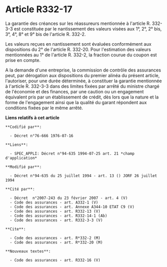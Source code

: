 # Article R332-17

La garantie des créances sur les réassureurs mentionnée à l'article R. 332-3-3 est constituée par le nantissement des valeurs
visées aux 1°, 2°, 2° bis, 3°, 4°, 8° et 9° bis de l'article R. 332-2.

Les valeurs reçues en nantissement sont évaluées conformément aux dispositions du 2° de l'article R. 332-20. Pour
l'estimation des valeurs mentionnées au 1° de l'article R. 332-2, la fraction courue du coupon est prise en compte.

A la demande d'une entreprise, la commission de contrôle des assurances peut, par dérogation aux dispositions du premier
alinéa du présent article, l'autoriser, pour une durée déterminée, à constituer la garantie mentionnée à l'article R. 332-3-3
dans des limites fixées par arrêté du ministre chargé de l'économie et des finances, par une caution ou un engagement
équivalent pris par un établissement de crédit, dès lors que la nature et la forme de l'engagement ainsi que la qualité du
garant répondent aux conditions fixées par le même arrêté.

**Liens relatifs à cet article**

	**Codifié par**:

	  - Décret n°76-666 1976-07-16

	**Liens**:

	  - SPEC_APPLI: Décret n°94-635 1994-07-25 art. 21 *champ d'application*

	**Modifié par**:

	  - Décret n°94-635 du 25 juillet 1994 - art. 13 () JORF 26 juillet 1994

	**Cité par**:

	  - Décret  n°2007-243 du 23 février 2007 - art. 4 (V)
	  - Code des assurances - art. A332-1 (V)
	  - Code des assurances - art. Annexe A344-10 ETAT C9 (V)
	  - Code des assurances - art. R332-13 (V)
	  - Code des assurances - art. R332-14-1 (Ab)
	  - Code des assurances - art. R332-3-3 (V)

	**Cite**:

	  - Code des assurances - art. R*332-2 (M)
	  - Code des assurances - art. R*332-20 (M)

	**Nouveaux textes**:

	  - Code des assurances - art. R332-16 (V)
